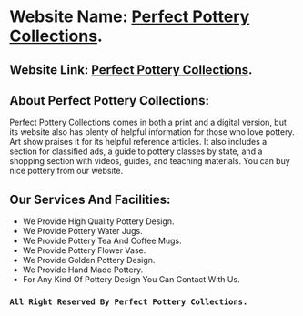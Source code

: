 # Website Name: [Perfect Pottery Collections](https://perfect-pottery-collections.web.app/).

## Website Link: [Perfect Pottery Collections](https://perfect-pottery-collections.web.app/).

## About Perfect Pottery Collections:
Perfect Pottery Collections comes in both a print and a digital version, but its website also has plenty of helpful information for those who love pottery. Art show praises it for its helpful reference articles. It also includes a section for classified ads, a guide to pottery classes by state, and a shopping section with videos, guides, and teaching materials. You can buy nice pottery from our website.

## Our Services And Facilities:

- We Provide High Quality Pottery Design.
- We Provide Pottery Water Jugs.
- We Provide Pottery Tea And Coffee Mugs.
- We Provide Pottery Flower Vase.
- We Provide Golden Pottery Design.
- We Provide Hand Made Pottery.
- For Any Kind Of Pottery Design You Can Contact With Us.

### `All Right Reserved By Perfect Pottery Collections.`